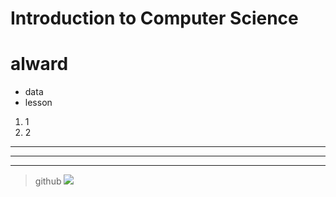 # Introduction to Computer Science
# **alward**
* data
* lesson
1. 1
2. 2
---
***
____
>github
![](https://polymus.ru/media/cache/57/2e/572e9f269782833f4d32d392c6a346b3.jpg)

